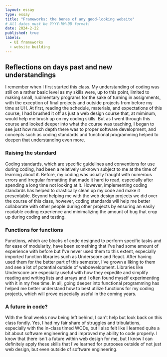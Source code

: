 ```yaml
---
layout: essay
type: essay
title: "Frameworks: the bones of any good-looking website"
# All dates must be YYYY-MM-DD format!
date: 2024-2-22
published: true
labels:
  - UI frameworks
  - website building
---
```


## Reflections on days past and new understandings

I remember when I first started this class. My understanding of coding was still on a rather basic level as my skills were, up to this point, limited to making small, rudimentary programs for the sake of turning in assignments, with the exception of final projects and outside projects from before my time at UH. At first, reading the schedule, materials, and expectations of this course, I had brushed it off as just a web design course that, at miminum, would help me brush up on my coding skills. But as I went through this course and looked deeper into what the course was teaching, I began to see just how much depth there was to proper software development, and concepts such as coding standards and functional programming helped to deepen that understanding even more.

### Raising the standard

Coding standards, which are specific guidelines and conventions for use during coding, had been a relatively unknown subject to me at the time of learning about it. Before, my coding was usually fraught with numerous errors and irregular formatting that made it hard to read, especially after spending a long time not looking at it. However, implementing coding standards has helped to drastically clean up my code and make it presentable. Beyond helping me with the web design projects we did over the course of this class, however, coding standards will help me better collaborate with other people during other projects by ensuring an easily readable coding experience and minimalizing the amount of bug that crop up during coding and testing.

### Functions for functions

Functions, which are blocks of code designed to perform specific tasks and for ease of modularity, have been something that I've had some amount of experience with before but I've never used them to this extent, especially imported function libraries such as Underscore and React. After having used them for the better part of this semester, I've grown a liking to them and see a lot of potential outside of webdevelopment. Libraries like Underscore are especially useful with how they expedite and simplify reading and writing lists and arrays and I often found myself experimenting with it in my free time. In all, going deeper into functional programming has helped me better understand how to best utilize functions for my coding projects, which will prove especially useful in the coming years.

### A future in code?

With the final weeks now being left behind, I can't help but look back on this class fondly. Yes, I had my fair share of struggles and tribulations, especially with the in-class timed WODs, but I also felt like I learned quite a bit about software engineering and improved my ability to code properly. I know that there isn't a future within web design for me, but I know I can definitely apply these skills that I've learned for purposes outside of not just web design, but even outside of software engineering.
